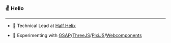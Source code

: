 ### ✌️ Hello
---
- 💼 Technical Lead at [Half Helix](https://halfhelix.com)
<!-- - 🧰 Working on client projects using [Typescript](https://www.typescriptlang.org/)/[NextJS](https://nextjs.org/)/[Tailwind](https://tailwindcss.com/)/[Storyblok](https://www.storyblok.com/) -->
- 🧠 Experimenting with [GSAP](https://greensock.com/gsap/)/[ThreeJS](https://threejs.org/)/[PixiJS](https://www.pixijs.com/)/[Webcomponents](https://www.webcomponents.org/)

<!-- ### 👯 Past Clients
- [Air Canada]()
- [Goodlife Fitness]()
- [Boston Pizza]()
- [Nissan]()
- [Infiniti]()
- [Healthspan]()
- [TGOD]()
- [ADP]()
- [Hisense Canada]() -->



<!-- ![Eli's GitHub stats](https://github-readme-stats.vercel.app/api?username=gancena&show_icons=true&title_color=fff&icon_color=79ff97&text_color=9f9f9f&bg_color=151515&count_private=true) -->
<!-- [![Top Langs](https://github-readme-stats.vercel.app/api/top-langs/?username=gancena)](https://github.com/gancena/github-readme-stats) -->
